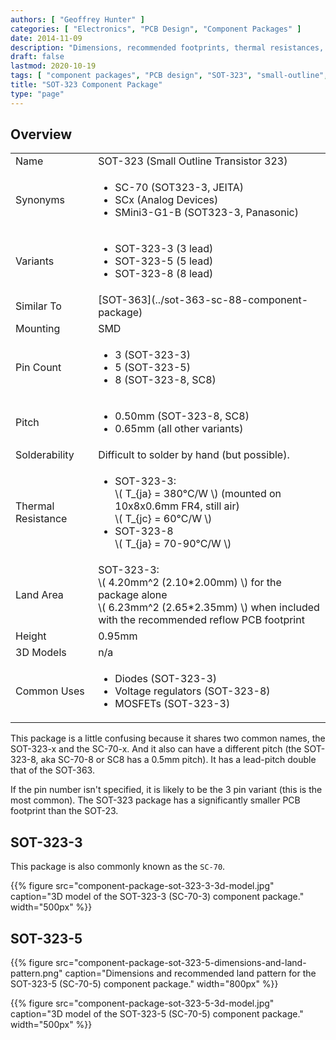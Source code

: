 ```yaml
---
authors: [ "Geoffrey Hunter" ]
categories: [ "Electronics", "PCB Design", "Component Packages" ]
date: 2014-11-09
description: "Dimensions, recommended footprints, thermal resistances, variants, synonyms and more info about the SOT-323 component package."
draft: false
lastmod: 2020-10-19
tags: [ "component packages", "PCB design", "SOT-323", "small-outline", "transistor" ]
title: "SOT-323 Component Package"
type: "page"
---
```


## Overview

<table>
  <tbody>
    <tr>
      <td>Name</td>
      <td>SOT-323 (Small Outline Transistor 323)</td>
    </tr>
    <tr>
      <td>Synonyms</td>
      <td>
        <ul>
          <li>SC-70 (SOT323-3, JEITA)</li>
          <li>SCx (Analog Devices)</li>
          <li>SMini3-G1-B (SOT323-3, Panasonic)</li>
        </ul>
      </td>
    </tr>
    <tr>
      <td>Variants</td>
      <td>
        <ul>
          <li>SOT-323-3 (3 lead)</li>
          <li>SOT-323-5 (5 lead)</li>
          <li>SOT-323-8 (8 lead)</li>
        </ul>
      </td>
    </tr>
    <tr>
      <td>Similar To</td>
      <td>[SOT-363](../sot-363-sc-88-component-package)</td>
    </tr>
    <tr>
      <td>Mounting</td>
      <td>SMD</td>
    </tr>
    <tr>
      <td>Pin Count</td>
      <td>
        <ul>
          <li>3 (SOT-323-3)</li>
          <li>5 (SOT-323-5)</li>
          <li>8 (SOT-323-8, SC8)</li>
        </ul>
      </td>
    </tr>
    <tr>
      <td>Pitch</td>
      <td>
        <ul>
          <li>0.50mm (SOT-323-8, SC8)</li>
          <li>0.65mm (all other variants)</li>
        </ul>
      </td>
    </tr>
    <tr>
      <td>Solderability</td>
      <td>Difficult to solder by hand (but possible).</td>
    </tr>
    <tr>
      <td>Thermal Resistance</td>
      <td>
        <ul>
          <li>
            SOT-323-3:<br/>
            \( T_{ja} = 380°C/W \) (mounted on 10x8x0.6mm FR4, still air)<br/>
            \( T_{jc} = 60°C/W \)
          </li>
          <li>
            SOT-323-8<br/>
            \( T_{ja} = 70-90°C/W \)</li>
        </ul>
      </td>
    </tr>
    <tr>
      <td>Land Area</td>
      <td>
        SOT-323-3:<br/>
        \( 4.20mm^2 (2.10*2.00mm) \) for the package alone<br/>
        \( 6.23mm^2 (2.65*2.35mm) \) when included with the recommended reflow PCB footprint
      </td>
    </tr>
    <tr>
      <td>Height</td>
      <td>0.95mm</td>
    </tr>
    <tr>
      <td>3D Models</td>
      <td>n/a</td>
    </tr>
    <tr>
      <td>Common Uses</td>
      <td>
        <ul>
          <li>Diodes (SOT-323-3)</li>
          <li>Voltage regulators (SOT-323-8)</li>
          <li>MOSFETs (SOT-323-3)</li>
        </ul>
      </td>
    </tr>
  </tbody>
</table>

This package is a little confusing because it shares two common names, the SOT-323-x and the SC-70-x. And it also can have a different pitch (the SOT-323-8, aka SC-70-8 or SC8 has a 0.5mm pitch). It has a lead-pitch double that of the SOT-363.

If the pin number isn't specified, it is likely to be the 3 pin variant (this is the most common). The SOT-323 package has a significantly smaller PCB footprint than the SOT-23. 

## SOT-323-3

This package is also commonly known as the `SC-70`.

{{% figure src="component-package-sot-323-3-3d-model.jpg" caption="3D model of the SOT-323-3 (SC-70-3) component package."  width="500px" %}}

## SOT-323-5

{{% figure src="component-package-sot-323-5-dimensions-and-land-pattern.png" caption="Dimensions and recommended land pattern for the SOT-323-5 (SC-70-5) component package." width="800px" %}}

{{% figure src="component-package-sot-323-5-3d-model.jpg" caption="3D model of the SOT-323-5 (SC-70-5) component package."  width="500px" %}}
